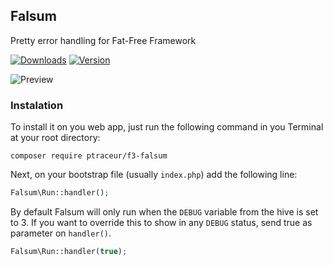 ## Falsum
Pretty error handling for Fat-Free Framework

[![Downloads](https://img.shields.io/packagist/dm/ptraceur/f3-falsum.svg?style=flat-square)](https://packagist.org/packages/ptraceur/f3-falsum)
[![Version](http://img.shields.io/packagist/v/ptraceur/f3-falsum.svg?style=flat-square)](https://packagist.org/packages/ptraceur/f3-falsum)

![Preview](http://i.imgur.com/Wz5gJKy.jpg)

### Instalation

To install it on you web app, just run the following command in you Terminal at your root directory:

```
composer require ptraceur/f3-falsum
```

Next, on your bootstrap file (usually `index.php`) add the following line:

```php
Falsum\Run::handler();
```

By default Falsum will only run when the `DEBUG` variable from the hive is set to 3. If you want to override this to show in any `DEBUG` status, send true as parameter on `handler()`.

```php
Falsum\Run::handler(true);
```
